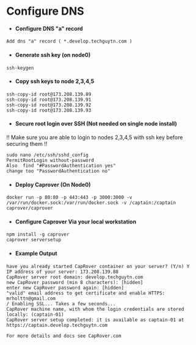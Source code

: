 # Configure DNS

* #### Configure DNS "a" record 

```
Add dns "a" record ( *.develop.techguytn.com )
```
* #### Generate ssh key (on node0) 

```
ssh-keygen
```

* #### Copy ssh keys to node 2,3,4,5

```
ssh-copy-id root@173.208.139.89
ssh-copy-id root@173.208.139.91
ssh-copy-id root@173.208.139.92
ssh-copy-id root@173.208.139.93
```

* #### Secure root login over SSH (Not needed on single node install)

!! Make sure you are able to login to nodes 2,3,4,5 with ssh key before securing them !!

```
sudo nano /etc/ssh/sshd_config
PermitRootLogin without-password
Also  find "#PasswordAuthentication yes"
change too "PasswordAuthentication no"
```



* #### Deploy Caprover (On Node0)

```
docker run -p 80:80 -p 443:443 -p 3000:3000 -v /var/run/docker.sock:/var/run/docker.sock -v /captain:/captain caprover/caprover
```

* #### Configure Caprover Via your local workstation

```
npm install -g caprover
caprover serversetup
```

* #### Example Output

```
have you already started CapRover container on your server? (Y/n) Y
IP address of your server: 173.208.139.88
CapRover server root domain: develop.techguytn.com
new CapRover password (min 8 characters): [hidden]
enter new CapRover password again: [hidden]
"valid" email address to get certificate and enable HTTPS: mrholttn@gmail.com
/ Enabling SSL... Takes a few seconds...
CapRover machine name, with whom the login credentials are stored locally: (captain-01)
CapRover server setup completed: it is available as captain-01 at https://captain.develop.techguytn.com

For more details and docs see CapRover.com
```
